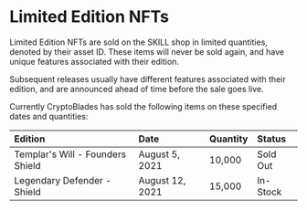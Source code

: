 # Limited Edition NFTs

Limited Edition NFTs are sold on the SKILL shop in limited quantities, denoted by their asset ID. These items will never be sold again, and have unique features associated with their edition.

Subsequent releases usually have different features associated with their edition, and are announced ahead of time before the sale goes live.

Currently CryptoBlades has sold the following items on these specified dates and quantities:

| Edition | Date | Quantity | Status |
| :--- | :--- | :--- | :--- |
| Templar's Will - Founders Shield | August 5, 2021 | 10,000 | Sold Out |
| Legendary Defender - Shield | August 12, 2021 | 15,000 | In-Stock |

